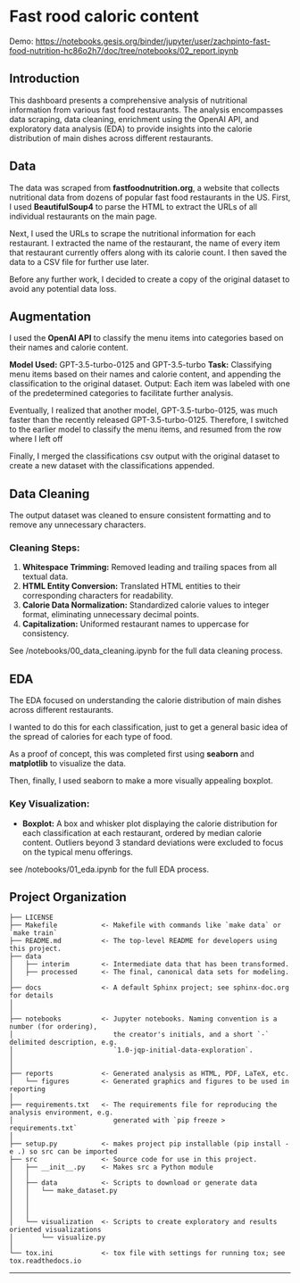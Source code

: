 Fast rood caloric content 
==============================

Demo: https://notebooks.gesis.org/binder/jupyter/user/zachpinto-fast-food-nutrition-hc86o2h7/doc/tree/notebooks/02_report.ipynb

## Introduction
This dashboard presents a comprehensive analysis of nutritional information from various fast food restaurants. The analysis encompasses data scraping, data cleaning, enrichment using the OpenAI API, and exploratory data analysis (EDA) to provide insights into the calorie distribution of main dishes across different restaurants.

## Data 
The data was scraped from **fastfoodnutrition.org**, a website that collects nutritional data from dozens of popular fast food restaurants in the US.
First, I used **BeautifulSoup4** to parse the HTML to extract the URLs of all individual restaurants on the main page.

Next, I used the URLs to scrape the nutritional information for each restaurant.
I extracted the name of the restaurant, the name of every item that restaurant currently offers along with its calorie count.
I then saved the data to a CSV file for further use later.

Before any further work, I decided to create a copy of the original dataset to avoid any potential data loss.

## Augmentation
I used the **OpenAI API** to classify the menu items into categories based on their names and calorie content.

**Model Used:** GPT-3.5-turbo-0125 and GPT-3.5-turbo
**Task:** Classifying menu items based on their names and calorie content, and appending the classification to the original dataset.
Output: Each item was labeled with one of the predetermined categories to facilitate further analysis.

Eventually, I realized that another model, GPT-3.5-turbo-0125, was much faster than the recently released GPT-3.5-turbo-0125. Therefore, I switched to the earlier model to classify the menu items, and resumed from the row where I left off

Finally, I merged the classifications csv output with the original dataset to create a new dataset with the classifications appended.


## Data Cleaning

The output dataset was cleaned to ensure consistent formatting and to remove any unnecessary characters.

### Cleaning Steps:

1. **Whitespace Trimming:** Removed leading and trailing spaces from all textual data.
2. **HTML Entity Conversion:** Translated HTML entities to their corresponding characters for readability.
3. **Calorie Data Normalization:** Standardized calorie values to integer format, eliminating unnecessary decimal points.
4. **Capitalization:** Uniformed restaurant names to uppercase for consistency.

See /notebooks/00_data_cleaning.ipynb for the full data cleaning process.

## EDA

The EDA focused on understanding the calorie distribution of main dishes across different restaurants.

I wanted to do this for each classification, just to get a general basic idea of the spread of calories for each type of food.

As a proof of concept, this was completed first using **seaborn** and **matplotlib** to visualize the data.

Then, finally, I used seaborn to make a more visually appealing boxplot.



### Key Visualization:

- **Boxplot:** A box and whisker plot displaying the calorie distribution for each classification at each restaurant, ordered by median calorie content. Outliers beyond 3 standard deviations were excluded to focus on the typical menu offerings.

see /notebooks/01_eda.ipynb for the full EDA process.

Project Organization
------------

    ├── LICENSE
    ├── Makefile           <- Makefile with commands like `make data` or `make train`
    ├── README.md          <- The top-level README for developers using this project.
    ├── data
    │   ├── interim        <- Intermediate data that has been transformed.
    │   ├── processed      <- The final, canonical data sets for modeling.
    │
    ├── docs               <- A default Sphinx project; see sphinx-doc.org for details
    │
    │
    ├── notebooks          <- Jupyter notebooks. Naming convention is a number (for ordering),
    │                         the creator's initials, and a short `-` delimited description, e.g.
    │                         `1.0-jqp-initial-data-exploration`.
    │
    │
    ├── reports            <- Generated analysis as HTML, PDF, LaTeX, etc.
    │   └── figures        <- Generated graphics and figures to be used in reporting
    │
    ├── requirements.txt   <- The requirements file for reproducing the analysis environment, e.g.
    │                         generated with `pip freeze > requirements.txt`
    │
    ├── setup.py           <- makes project pip installable (pip install -e .) so src can be imported
    ├── src                <- Source code for use in this project.
    │   ├── __init__.py    <- Makes src a Python module
    │   │
    │   ├── data           <- Scripts to download or generate data
    │   │   └── make_dataset.py
    │   │
    │   │
    │   │
    │   └── visualization  <- Scripts to create exploratory and results oriented visualizations
    │       └── visualize.py
    │
    └── tox.ini            <- tox file with settings for running tox; see tox.readthedocs.io

--------

